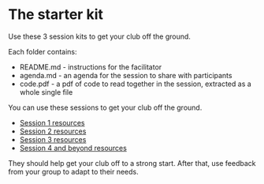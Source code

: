 # The starter kit

Use these 3 session kits to get your club off the ground.

Each folder contains:

 - README.md - instructions for the facilitator
 - agenda.md - an agenda for the session to share with participants
 - code.pdf - a pdf of code to read together in the session, extracted as a whole single file

You can use these sessions to get your club off the ground.

* [Session 1 resources](https://github.com/CodeReadingClubs/Resources/tree/trunk/StarterKit/Session1)
* [Session 2 resources](https://github.com/CodeReadingClubs/Resources/tree/trunk/StarterKit/Session2)
* [Session 3 resources](https://github.com/CodeReadingClubs/Resources/tree/trunk/StarterKit/Session3)
* [Session 4 and beyond resources](https://github.com/CodeReadingClubs/Resources/tree/trunk/StarterKit/Session4-and-beyond)

They should help get your club off to a strong start. After that, use feedback from your group to adapt to their needs.
